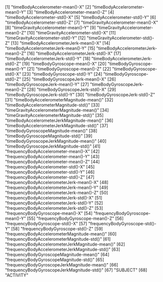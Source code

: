 [1] "timeBodyAccelerometer-mean()-X"
[2] "timeBodyAccelerometer-mean()-Y"
[3] "timeBodyAccelerometer-mean()-Z"
[4] "timeBodyAccelerometer-std()-X"
[5] "timeBodyAccelerometer-std()-Y"
[6] "timeBodyAccelerometer-std()-Z"
[7] "timeGravityAccelerometer-mean()-X"
[8] "timeGravityAccelerometer-mean()-Y"
[9] "timeGravityAccelerometer-mean()-Z"
[10] "timeGravityAccelerometer-std()-X"
[11] "timeGravityAccelerometer-std()-Y"
[12] "timeGravityAccelerometer-std()-Z"
[13] "timeBodyAccelerometerJerk-mean()-X"
[14] "timeBodyAccelerometerJerk-mean()-Y"
[15] "timeBodyAccelerometerJerk-mean()-Z"
[16] "timeBodyAccelerometerJerk-std()-X"
[17] "timeBodyAccelerometerJerk-std()-Y"
[18] "timeBodyAccelerometerJerk-std()-Z"
[19] "timeBodyGyroscope-mean()-X"
[20] "timeBodyGyroscope-mean()-Y"
[21] "timeBodyGyroscope-mean()-Z"
[22] "timeBodyGyroscope-std()-X"
[23] "timeBodyGyroscope-std()-Y"
[24] "timeBodyGyroscope-std()-Z"
[25] "timeBodyGyroscopeJerk-mean()-X"
[26] "timeBodyGyroscopeJerk-mean()-Y"
[27] "timeBodyGyroscopeJerk-mean()-Z"
[28] "timeBodyGyroscopeJerk-std()-X"
[29] "timeBodyGyroscopeJerk-std()-Y"
[30] "timeBodyGyroscopeJerk-std()-Z"
[31] "timeBodyAccelerometerMagnitude-mean()"
[32] "timeBodyAccelerometerMagnitude-std()"
[33] "timeGravityAccelerometerMagnitude-mean()"
[34] "timeGravityAccelerometerMagnitude-std()"
[35] "timeBodyAccelerometerJerkMagnitude-mean()"
[36] "timeBodyAccelerometerJerkMagnitude-std()"
[37] "timeBodyGyroscopeMagnitude-mean()"
[38] "timeBodyGyroscopeMagnitude-std()"
[39] "timeBodyGyroscopeJerkMagnitude-mean()"
[40] "timeBodyGyroscopeJerkMagnitude-std()"
[41] "frequencyBodyAccelerometer-mean()-X"
[42] "frequencyBodyAccelerometer-mean()-Y"
[43] "frequencyBodyAccelerometer-mean()-Z"
[44] "frequencyBodyAccelerometer-std()-X"
[45] "frequencyBodyAccelerometer-std()-Y"
[46] "frequencyBodyAccelerometer-std()-Z"
[47] "frequencyBodyAccelerometerJerk-mean()-X"
[48] "frequencyBodyAccelerometerJerk-mean()-Y"
[49] "frequencyBodyAccelerometerJerk-mean()-Z"
[50] "frequencyBodyAccelerometerJerk-std()-X"
[51] "frequencyBodyAccelerometerJerk-std()-Y"
[52] "frequencyBodyAccelerometerJerk-std()-Z"
[53] "frequencyBodyGyroscope-mean()-X"
[54] "frequencyBodyGyroscope-mean()-Y"
[55] "frequencyBodyGyroscope-mean()-Z"
[56] "frequencyBodyGyroscope-std()-X"
[57] "frequencyBodyGyroscope-std()-Y"
[58] "frequencyBodyGyroscope-std()-Z"
[59] "frequencyBodyAccelerometerMagnitude-mean()"
[60] "frequencyBodyAccelerometerMagnitude-std()"
[61] "frequencyBodyAccelerometerJerkMagnitude-mean()" [62] "frequencyBodyAccelerometerJerkMagnitude-std()" [63] "frequencyBodyGyroscopeMagnitude-mean()"
[64] "frequencyBodyGyroscopeMagnitude-std()"
[65] "frequencyBodyGyroscopeJerkMagnitude-mean()"
[66] "frequencyBodyGyroscopeJerkMagnitude-std()"
[67] "SUBJECT"
[68] "ACTIVITY"
